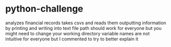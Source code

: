 # python-challenge
analyzes financial records
takes csvs and reads them outputting information by printing and writing into text file
path should work for everyone but you might need to change your working directory
variable names are not intuitive for everyone but I commented to try to better explain it

